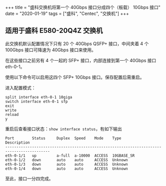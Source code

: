 +++
title = "盛科交换机将第一个 40Gbps 接口分成四个（板载） 10Gbps 接口"
date = "2020-01-19"
tags = ["盛科", "Centec", "交换机"]
+++

## 适用于盛科 E580-20Q4Z 交换机
此交换机默认配置情况下只有 20 个 40Gbps QSFP+ 接口，中间夹着 4 个 100Gbps 接口可降速为 40Gbps 接口来使用。

在这些接口之前另有 4 个一起的 SFP+ 接口，内部连接到第一个 40Gbps 接口 eth-0-1。

使用以下命令可以启用这四个 SFP+ 10Gbps 接口。保存配置后需重启。

进入配置模式：

```
split interface eth-0-1 10giga
switch interface eth-0-1 sfp
exit
write
reload
y
```

重启后查看接口状态：`show interface status`，有如下输出

```
Port        Status     Duplex  Speed    Mode    Type                    Description
------------------------------------------------------------------------------------------
eth-0-1/1   up         a-full  a-10000  ACCESS  10GBASE_SR
eth-0-1/2   down       auto    auto     ACCESS  Unknown
eth-0-1/3   down       auto    auto     ACCESS  Unknown
eth-0-1/4   down       auto    auto     ACCESS  Unknown
```

至此，接口一分四完成。
